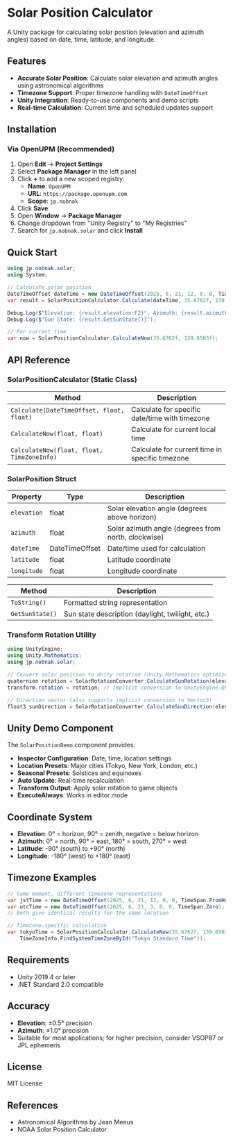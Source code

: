 # Solar Position Calculator

A Unity package for calculating solar position (elevation and azimuth angles) based on date, time, latitude, and longitude.

## Features

- **Accurate Solar Position**: Calculate solar elevation and azimuth angles using astronomical algorithms
- **Timezone Support**: Proper timezone handling with `DateTimeOffset` 
- **Unity Integration**: Ready-to-use components and demo scripts
- **Real-time Calculation**: Current time and scheduled updates support

## Installation

### Via OpenUPM (Recommended)

1. Open **Edit** → **Project Settings**
2. Select **Package Manager** in the left panel
3. Click **+** to add a new scoped registry:
   - **Name**: `OpenUPM`
   - **URL**: `https://package.openupm.com`
   - **Scope**: `jp.nobnak`
4. Click **Save**
5. Open **Window** → **Package Manager**
6. Change dropdown from "Unity Registry" to "My Registries"
7. Search for `jp.nobnak.solar` and click **Install**

## Quick Start

```csharp
using jp.nobnak.solar;
using System;

// Calculate solar position
DateTimeOffset dateTime = new DateTimeOffset(2025, 6, 21, 12, 0, 0, TimeSpan.FromHours(9)); // JST
var result = SolarPositionCalculator.Calculate(dateTime, 35.6762f, 139.6503f); // Tokyo

Debug.Log($"Elevation: {result.elevation:F2}°, Azimuth: {result.azimuth:F2}°");
Debug.Log($"Sun State: {result.GetSunState()}");

// For current time
var now = SolarPositionCalculator.CalculateNow(35.6762f, 139.6503f);
```

## API Reference

### SolarPositionCalculator (Static Class)

| Method | Description |
|--------|-------------|
| `Calculate(DateTimeOffset, float, float)` | Calculate for specific date/time with timezone |
| `CalculateNow(float, float)` | Calculate for current local time |
| `CalculateNow(float, float, TimeZoneInfo)` | Calculate for current time in specific timezone |

### SolarPosition Struct

| Property | Type | Description |
|----------|------|-------------|
| `elevation` | float | Solar elevation angle (degrees above horizon) |
| `azimuth` | float | Solar azimuth angle (degrees from north, clockwise) |
| `dateTime` | DateTimeOffset | Date/time used for calculation |
| `latitude` | float | Latitude coordinate |
| `longitude` | float | Longitude coordinate |

| Method | Description |
|--------|-------------|
| `ToString()` | Formatted string representation |
| `GetSunState()` | Sun state description (daylight, twilight, etc.) |

### Transform Rotation Utility

```csharp
using UnityEngine;
using Unity.Mathematics;
using jp.nobnak.solar;

// Convert solar position to Unity rotation (Unity.Mathematics optimized)
quaternion rotation = SolarRotationConverter.CalculateSunRotation(elevation, azimuth);
transform.rotation = rotation; // Implicit conversion to UnityEngine.Quaternion

// Direction vector (also supports implicit conversion to Vector3)
float3 sunDirection = SolarRotationConverter.CalculateSunDirection(elevation, azimuth);
```

## Unity Demo Component

The `SolarPositionDemo` component provides:

- **Inspector Configuration**: Date, time, location settings
- **Location Presets**: Major cities (Tokyo, New York, London, etc.)
- **Seasonal Presets**: Solstices and equinoxes  
- **Auto Update**: Real-time recalculation
- **Transform Output**: Apply solar rotation to game objects
- **ExecuteAlways**: Works in editor mode

## Coordinate System

- **Elevation**: 0° = horizon, 90° = zenith, negative = below horizon
- **Azimuth**: 0° = north, 90° = east, 180° = south, 270° = west
- **Latitude**: -90° (south) to +90° (north)
- **Longitude**: -180° (west) to +180° (east)

## Timezone Examples

```csharp
// Same moment, different timezone representations
var jstTime = new DateTimeOffset(2025, 6, 21, 12, 0, 0, TimeSpan.FromHours(9));  // JST
var utcTime = new DateTimeOffset(2025, 6, 21, 3, 0, 0, TimeSpan.Zero);           // UTC
// Both give identical results for the same location

// Timezone-specific calculation
var tokyoTime = SolarPositionCalculator.CalculateNow(35.6762f, 139.6503f, 
    TimeZoneInfo.FindSystemTimeZoneById("Tokyo Standard Time"));
```

## Requirements

- Unity 2019.4 or later
- .NET Standard 2.0 compatible

## Accuracy

- **Elevation**: ±0.5° precision
- **Azimuth**: ±1.0° precision  
- Suitable for most applications; for higher precision, consider VSOP87 or JPL ephemeris

## License

MIT License

## References

- Astronomical Algorithms by Jean Meeus
- NOAA Solar Position Calculator